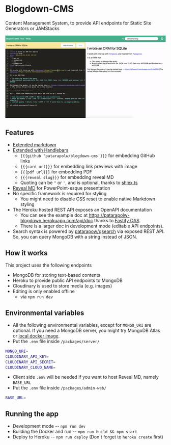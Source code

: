 # Blogdown-CMS

Content Management System, to provide API endpoints for Static Site Generators or JAMStacks

![App preview](/docs/cmsv2.gif)

## Features

- [Extended markdown](/packages/admin-web/src/assets/make-html/index.ts#L35)
- [Extended with Handlebars](/packages/admin-web/src/assets/make-html/template.ts)
  - `{{{github 'patarapolw/blogdown-cms'}}}` for embedding GitHub links
  - `{{{card url}}}` for embedding link previews with image
  - `{{{pdf url}}}` for embedding PDF
  - `{{{reveal slug}}}` for embedding reveal MD
  - Quoting can be `"` or `'`, and is optional, thanks to [shlex.ts](/packages/admin-web/src/assets/make-html/shlex.ts)
- [Reveal MD](https://github.com/patarapolw/reveal-md) for PowerPoint-esque presentation
- No specific framework is required for styling
  - You might need to disable CSS reset to enable native Markdown styling
- The Heroku hosted REST API exposes an OpenAPI documentation
  - You can see the example doc at <https://patarapolw-blogdown.herokuapp.com/api/doc> thanks to [Fastify OAS](https://github.com/SkeLLLa/fastify-oas).
  - There is a larger doc in development mode (editable API endpoints).
- Search syntax is powered by [patarapow/qsearch](https://github.com/patarapolw/qsearch) via exposed REST API. So, you can query MongoDB with a string instead of JSON.

## How it works

This project uses the following endpoints

- MongoDB for storing text-based contents
- Heroku to provide public API endpoints to MongoDB
- Cloudinary is used to store media (e.g. images)
- Editing is only enabled offline
  - via `npm run dev`

## Environmental variables

- All the following environmental variables, except for `MONGO_URI` are optional. If you need a MongoDB server, you might try MongoDB Atlas or [local docker image](https://hub.docker.com/_/mongo).
- Put the `.env` file inside `/packages/server/`

```sh
MONGO_URI=
CLOUDINARY_API_KEY=
CLOUDINARY_API_SECRET=
CLOUDINARY_CLOUD_NAME=
```

- Client side `.env` will be needed if you want to host Reveal MD, namely `BASE_URL`
- Put the `.env` file inside `/packages/admin-web/`

```sh
BASE_URL=
```

## Running the app

- Development mode -- `npm run dev`
- Building the Docker and run -- `npm run build && npm start`
- Deploy to Heroku -- `npm run deploy` (Don't forget to `heroku create` first)
